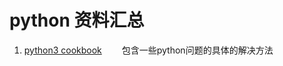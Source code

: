 # python 资料汇总

1. [python3 cookbook](http://python3-cookbook-personal.readthedocs.io/zh_CN/latest/index.html)
&emsp;&emsp;包含一些python问题的具体的解决方法
